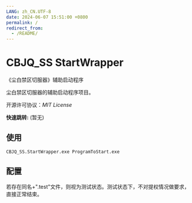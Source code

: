 ```yaml
---
LANG: zh_CN.UTF-8
date: 2024-06-07 15:51:00 +0800
permalink: /
redirect_from:
  - /README/
---
```


# CBJQ_SS StartWrapper

《尘白禁区切服器》辅助启动程序

尘白禁区切服器的辅助启动程序项目。

开源许可协议：*MIT License*

**快速跳转:** (暂无)

## 使用

```
CBJQ_SS.StartWrapper.exe ProgramToStart.exe
```

## 配置

若存在同名+".test"文件，则视为测试状态。测试状态下，不对提权情况做要求，直接正常结束。
